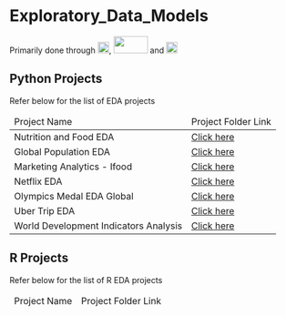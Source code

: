 <h1>Exploratory_Data_Models</h1>
<p>Primarily done through <img src="https://www.python.org/static/community_logos/python-logo.png" height=20>, <img src="https://jupyter.org/assets/homepage/main-logo.svg" height=30 width=60> and <img src="https://www.r-project.org/logo/Rlogo.png" height=20> </p>

<h2>Python Projects</h2>
<p>Refer below for the list of EDA projects</p>
<table>
  <thead>
    <tr>
      <td>Project Name</td>
      <td>Project Folder Link</td>
    </tr>
  </thead>
  <tbody>
    <tr>
      <td>Nutrition and Food EDA</td>
      <td><a href="https://github.com/Ryan-afk-07/Exploratory_Data_Models/tree/main/EDA/Food_Nutrition_Analysis">Click here</a></td>
    </tr>
    <tr>
      <td>Global Population EDA</td>
      <td><a href="https://github.com/Ryan-afk-07/Exploratory_Data_Models/tree/main/EDA/Global%20population%20analytics">Click here</a></td>
    </tr>
    <tr>
      <td>Marketing Analytics - Ifood</td>
      <td><a href="https://github.com/Ryan-afk-07/Exploratory_Data_Models/tree/main/EDA/Marketing_analytics%20-%20ifood">Click here</a></td>
    </tr>
    <tr>
      <td>Netflix EDA</td>
      <td><a href="https://github.com/Ryan-afk-07/Exploratory_Data_Models/tree/main/EDA/Netflix%20EDA">Click here</a></td>
    </tr>
    <tr>
      <td>Olympics Medal EDA Global</td>
      <td><a href="https://github.com/Ryan-afk-07/Exploratory_Data_Models/tree/main/EDA/Olympics_Medals_Analysis">Click here</a></td>
    </tr>
    <tr>
      <td>Uber Trip EDA</td>
      <td><a href="https://github.com/Ryan-afk-07/Exploratory_Data_Models/tree/main/EDA/Uber_Trip_Analysis">Click here</a></td>
    </tr>
    <tr>
      <td>World Development Indicators Analysis</td>
      <td><a href="https://github.com/Ryan-afk-07/Exploratory_Data_Models/tree/main/EDA/World_Dev_Indicators_Analysis">Click here</a></td>
    </tr>
  </tbody>
</table>

###
<h2>R Projects</h2>
<p>Refer below for the list of R EDA projects</p>
<table>
  <thead>
    <tr>
      <td>Project Name</td>
      <td>Project Folder Link</td>
    </tr>
  </thead>
</table>
